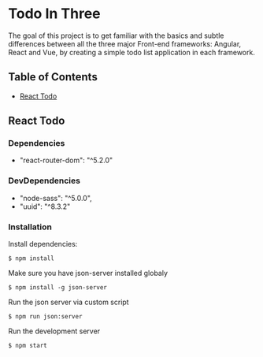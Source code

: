 # Todo In Three

The goal of this project is to get familiar with the basics and subtle differences between all the three major Front-end frameworks: Angular, React and Vue, by creating a simple todo list application in each framework.

## Table of Contents

- [React Todo](#react-todo)

## React Todo

### Dependencies

- "react-router-dom": "^5.2.0"

### DevDependencies

- "node-sass": "^5.0.0",
- "uuid": "^8.3.2"

### Installation

Install dependencies:
```
$ npm install
```

Make sure you have json-server installed globaly
```
$ npm install -g json-server
```

Run the json server via custom script
```
$ npm run json:server
```

Run the development server
```
$ npm start
```